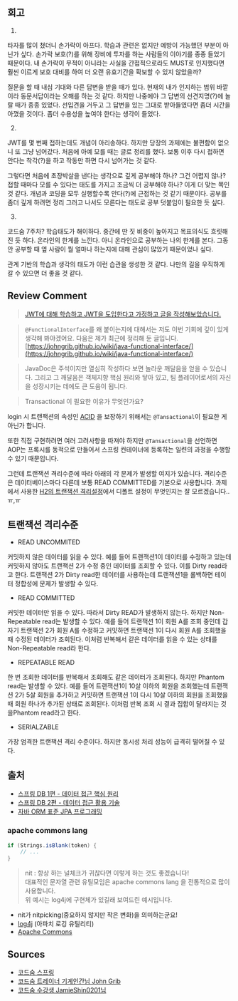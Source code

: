 ## 회고

1)
타자를 많이 쳤더니 손가락이 아프다. 학습과 관련은 없지만 예방이 가능했던 부분이 아닌가 싶다. 손가락 보호(?)를 위해 장비에 투자를 하는 사람들의 이야기를 종종 들었기 때문이다. 내 손가락이 무적이 아니라는 사실을 간접적으로라도 MUST로 인지했다면 훨씬 이르게 보호 대비를 하여 더 오랜 유효기간을 확보할 수 있지 않았을까? 

질문을 할 때 내심 기대와 다른 답변을 받을 때가 있다. 현재의 내가 인지하는 범위 바깥이라 동문서답이라는 오해를 하는 것 같다. 하지만 나중에야 그 답변의 선견지명(?)에 놀랄 때가 종종 있었다. 선입견을 거두고 그 답변을 있는 그대로 받아들였다면 좀더 시간을 아꼈을 것이다.
좀더 수용성을 높여야 한다는 생각이 들었다.

2)
JWT를 몇 번째 접하는데도 개념이 아리송하다. 하지만 당장의 과제에는 불편함이 없으니 또 그냥 넘어갔다. 처음에 아예 모를 때는 글로 정리를 했다. 보통 이후 다시 접하면 안다는 착각(?)을 하고 작동만 하면 다시 넘어가는 것 같다.

그렇다면 처음에 초장박살을 낸다는 생각으로 깊게 공부해야 하나? 그건 어렵지 않나? 접할 때마다 모를 수 있다는 태도를 가지고 조금씩 더 공부해야 하나? 이게 더 맞는 쪽인 것 같다. 개념과 코딩을 모두 실행할수록 안다(?)에 근접하는 것 같기 때문이다.
공부를 좀더 깊게 하려면 정리 그러고 나서도 모른다는 태도로 공부 덧붙임이 필요한 듯 싶다.

3)
코드숨 7주차? 학습태도가 해이하다. 중간에 딴 짓 비중이 높아지고 목표의식도 흐릿해진 듯 하다. 온라인의 한계를 느낀다. 아니 온라인으로 공부하는 나의 한계를 본다. 그동안 공부할 때 옆 사람이 뭘 얼마나 하는지에 대해 관심이 많았기 때문이었나 싶다.

관계 기반의 학습과 생각의 태도가 이런 습관을 생성한 것 같다. 나만의 길을 우직하게 갈 수 있으면 더 좋을 것 같다.

## Review Comment

> [JWT에 대해 학습하고 JWT을 도입한다고 가정하고 글을 작성해보았습니다.](https://github.com/CodeSoom/spring-week6-assignment-1/pull/2#issuecomment-791187665)

> `@FunctionalInterface`를 왜 붙이는지에 대해서는 저도 이번 기회에 깊이 있게 생각해 봐야겠어요. 다음은 제가 최근에 정리해 둔 글입니다.  
[https://johngrib.github.io/wiki/java-functional-interface/](https://johngrib.github.io/wiki/java-functional-interface/)

> JavaDoc은 주석이지만 열심히 작성하다 보면 놀라운 깨달음을 얻을 수 있습니다. 그리고 그 깨달음은 객체지향 핵심 원리와 닿아 있고, 팀 플레이어로서의 자신을 성장시키는 데에도 큰 도움이 됩니다.

> Transactional 이 필요한 이유가 무엇인가요?

login 시 트랜잭션의 속성인 [ACID](https://ko.wikipedia.org/wiki/ACID) 을 보장하기 위해서는 `@Tansactional`이 필요한 게 아닌가 합니다.

또한 직접 구현하려면 여러 고려사항을 따져야 하지만 `@Tansactional`을 선언하면 AOP는 프록시를 동적으로 만들어서 스프링 컨테이너에 등록하는 일련의 과정을 수행할 수 있기 때문입니다. 

그런데 트랜잭션 격리수준에 따라 아래의 각 문제가 발생할 여지가 있습니다. 격리수준은 데이터베이스마다 다른데 보통 READ COMMITTED를 기본으로 사용합니다. 과제에서 사용한 [H2의 트랜잭션 격리설정](https://h2database.com/html/advanced.html#transaction_isolation)에서 디폴트 설정이 무엇인지는 잘 모르겠습니다.. ㅠ,ㅠ 

## 트랜잭션 격리수준

- READ UNCOMMITED

커밋하지 않은 데이터를 읽을 수 있다. 예를 들어 트랜잭션1이 데이터를 수정하고 있는데 커밋하지 않아도 트랜잭션 2가 수정 중인 데이터를 조회할 수 있다. 이를 Dirty read라고 한다. 트랜잭션 2가 Dirty read한 데이터를 사용하는데 트랜잭션1을 롤백하면 테이터 정합성에 문제가 발생할 수 있다.

- READ COMMITTED

커밋한 데이터만 읽을 수 있다. 따라서 Dirty READ가 발생하지 않는다. 하지만 Non-Repeatable read는 발생할 수 있다. 예를 들어 트랜잭션 1이 회원 A를 조회 중인데 갑자기 트랜잭션 2가 회원 A를 수정하고 커밋하면 트랜잭션 1이 다시 회원 A를 조회했을 때 수정된 데이터가 조회된다. 이처럼 반복해서 같은 데이터를 읽을 수 있는 상태를 Non-Repeatable read라 한다.

- REPEATABLE READ

한 번 조회한 데이터를 반복해서 조회해도 같은 데이터가 조회된다. 하지만 Phantom read는 발생할 수 있다. 예를 들어 트랜잭션1이 10살 이하의 회원을 조회했는데 트랜잭션 2가 5살 회원을 추가하고 커밋하면 트랜잭션 1이 다시 10살 이하의 회원을 조회했을 때 회원 하나가 추가된 상태로 조회된다. 이처럼 반복 조회 시 결과 집합이 달라지는 것을Phantom read라고 한다.

- SERIALZABLE

가장 엄격한 트랜잭션 격리 수준이다. 하지만 동시성 처리 성능이 급격히 떨어질 수 있다.

## 출처
- [스프링 DB 1편 - 데이터 접근 핵심 원리](https://www.inflearn.com/course/%EC%8A%A4%ED%94%84%EB%A7%81-db-1/dashboard)
- [스프링 DB 2편 - 데이터 접근 활용 기술](https://www.inflearn.com/course/%EC%8A%A4%ED%94%84%EB%A7%81-db-2?inst=260d2a39)
- [자바 ORM 표준 JPA 프로그래밍](http://www.kyobobook.co.kr/product/detailViewKor.laf?mallGb=KOR&ejkGb=KOR&barcode=9788960777330)


### apache commons lang

```java
if (Strings.isBlank(token) {
	// ...
}
```

> nit : 항상 하는 널체크가 귀찮다면 이렇게 하는 것도 좋겠습니다!  
대표적인 문자열 관련 유틸모임은 apache commons lang 을 전통적으로 많이 사용합니다.  
위 예시는 log4j에 구현체가 있길래 보여드린 예시입니다.


- nit가 nitpicking(중요하지 않지만 작은 변화)을 의미하는군요!
- [log4j](https://ko.wikipedia.org/wiki/Log4j) (아파치 로깅 유틸리티)
- [Apache Commons](https://commons.apache.org/proper/commons-lang/)

## Sources    
    
- [코드숨 스프링](https://www.codesoom.com/courses/spring)    
- [코드숨 트레이너 기계인간님 John Grib](https://johngrib.github.io/)    
- [코드숨 수강생 JamieShin0201님](https://github.com/JamieShin0201)

